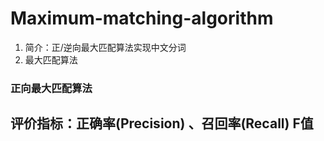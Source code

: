 # Maximum-matching-algorithm
1. 简介：正/逆向最大匹配算法实现中文分词
2. 最大匹配算法
### 正向最大匹配算法
## 评价指标：正确率(Precision) 、召回率(Recall) F值
